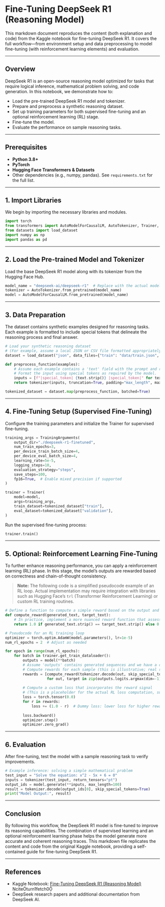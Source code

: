 # Fine-Tuning DeepSeek R1 (Reasoning Model)

This markdown document reproduces the content (both explanation and code) from the Kaggle notebook for fine-tuning DeepSeek R1. It covers the full workflow—from environment setup and data preprocessing to model fine-tuning (with reinforcement learning elements) and evaluation.

---

## Overview

DeepSeek R1 is an open-source reasoning model optimized for tasks that require logical inference, mathematical problem solving, and code generation. In this notebook, we demonstrate how to:

- Load the pre-trained DeepSeek R1 model and tokenizer.
- Prepare and preprocess a synthetic reasoning dataset.
- Set up training parameters for both supervised fine-tuning and an optional reinforcement learning (RL) stage.
- Fine-tune the model.
- Evaluate the performance on sample reasoning tasks.

---

## Prerequisites

- **Python 3.8+**
- **PyTorch**
- **Hugging Face Transformers & Datasets**
- Other dependencies (e.g., numpy, pandas). See `requirements.txt` for the full list.

---

## 1. Import Libraries

We begin by importing the necessary libraries and modules.

```python
import torch
from transformers import AutoModelForCausalLM, AutoTokenizer, Trainer, TrainingArguments
from datasets import load_dataset
import numpy as np
import pandas as pd
```

---

## 2. Load the Pre-trained Model and Tokenizer

Load the base DeepSeek R1 model along with its tokenizer from the Hugging Face Hub.

```python
model_name = "deepseek-ai/deepseek-r1"  # Replace with the actual model identifier if different
tokenizer = AutoTokenizer.from_pretrained(model_name)
model = AutoModelForCausalLM.from_pretrained(model_name)
```

---

## 3. Data Preparation

The dataset contains synthetic examples designed for reasoning tasks. Each example is formatted to include special tokens that delineate the reasoning process and final answer.

```python
# Load your synthetic reasoning dataset
# (For example, assume a local JSON or CSV file formatted appropriately)
dataset = load_dataset("json", data_files={"train": "data/train.json", "validation": "data/val.json"})

def preprocess_function(examples):
    # Assume each example contains a 'text' field with the prompt and reasoning chain.
    # Format the input using special tokens as required by the model.
    inputs = [f"|special_token| {text.strip()} |special_token|" for text in examples['text']]
    return tokenizer(inputs, truncation=True, padding="max_length", max_length=512)

tokenized_dataset = dataset.map(preprocess_function, batched=True)
```

---

## 4. Fine-Tuning Setup (Supervised Fine-Tuning)

Configure the training parameters and initialize the Trainer for supervised fine-tuning.

```python
training_args = TrainingArguments(
    output_dir="./deepseek-r1-finetuned",
    num_train_epochs=3,
    per_device_train_batch_size=4,
    per_device_eval_batch_size=4,
    learning_rate=5e-5,
    logging_steps=10,
    evaluation_strategy="steps",
    save_steps=100,
    fp16=True,  # Enable mixed precision if supported
)

trainer = Trainer(
    model=model,
    args=training_args,
    train_dataset=tokenized_dataset["train"],
    eval_dataset=tokenized_dataset["validation"],
)
```

Run the supervised fine-tuning process:

```python
trainer.train()
```

---

## 5. Optional: Reinforcement Learning Fine-Tuning

To further enhance reasoning performance, you can apply a reinforcement learning (RL) phase. In this stage, the model’s outputs are rewarded based on correctness and chain-of-thought consistency.

> **Note:** The following code is a simplified pseudocode example of an RL loop. Actual implementation may require integration with libraries such as Hugging Face’s `trl` (Transformer Reinforcement Learning) or custom RL training routines.

```python
# Define a function to compute a simple reward based on the output and the target answer.
def compute_reward(generated_text, target_text):
    # In practice, implement a more nuanced reward function that assesses reasoning steps.
    return 1.0 if generated_text.strip() == target_text.strip() else 0.0

# Pseudocode for an RL training loop
optimizer = torch.optim.AdamW(model.parameters(), lr=1e-5)
num_rl_epochs = 2  # Adjust as needed

for epoch in range(num_rl_epochs):
    for batch in trainer.get_train_dataloader():
        outputs = model(**batch)
        # Assume 'outputs' contains generated sequences and we have a corresponding target.
        # Compute rewards for each sample (this is illustrative; real reward calculation will vary).
        rewards = [compute_reward(tokenizer.decode(out, skip_special_tokens=True), target)
                   for out, target in zip(outputs.logits.argmax(dim=-1), batch["target_text"])]
        
        # Compute a custom loss that incorporates the reward signal
        # (This is a placeholder for the actual RL loss computation, such as policy gradient loss.)
        loss = torch.tensor(0.0)
        for r in rewards:
            loss += (1.0 - r)  # Dummy loss: lower loss for higher reward
        
        loss.backward()
        optimizer.step()
        optimizer.zero_grad()
```

---

## 6. Evaluation

After fine-tuning, test the model with a sample reasoning task to verify improvements.

```python
# Example inference: solving a simple mathematical problem
test_input = "Solve the equation: x^2 - 5x + 6 = 0"
inputs = tokenizer(test_input, return_tensors="pt")
output_ids = model.generate(**inputs, max_length=100)
result = tokenizer.decode(output_ids[0], skip_special_tokens=True)
print("Model Output:", result)
```

---

## Conclusion

By following this workflow, the DeepSeek R1 model is fine-tuned to improve its reasoning capabilities. The combination of supervised learning and an optional reinforcement learning phase helps the model generate more accurate and coherent reasoning traces. This markdown file replicates the content and code from the original Kaggle notebook, providing a self-contained guide for fine-tuning DeepSeek R1.

---

## References

- Kaggle Notebook: [Fine-Tuning DeepSeek R1 (Reasoning Model)](https://www.kaggle.com/code/kingabzpro/fine-tuning-deepseek-r1-reasoning-model/notebook) citeturn1fetch0
- DeepSeek research papers and additional documentation from DeepSeek AI.
```
